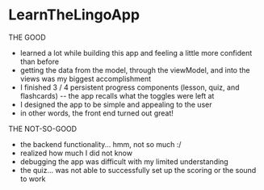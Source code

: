 # LearnTheLingoApp

THE GOOD
* learned a lot while building this app and feeling a little more confident than before
* getting the data from the model, through the viewModel, and into the views was my biggest accomplishment
* I finished 3 / 4 persistent progress components (lesson, quiz, and flashcards) -- the app recalls what the toggles were left at
* I designed the app to be simple and appealing to the user
* in other words, the front end turned out great!

THE NOT-SO-GOOD
* the backend functionality... hmm, not so much :/
* realized how much I did not know
* debugging the app was difficult with my limited understanding
* the quiz... was not able to successfully set up the scoring or the sound to work
